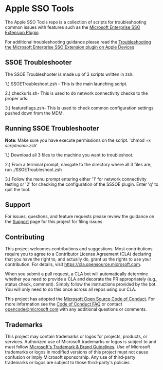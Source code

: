 # Apple SSO Tools

The Apple SSO Tools repo is a collection of scripts for troubleshooting common issues with features such as the [Microsoft Enterprise SSO Extension Plugin](https://learn.microsoft.com/en-us/mem/intune/configuration/use-enterprise-sso-plug-in-ios-ipados-macos?pivots=all). 

For additional troubleshooting guidance please read the [Troubleshooting the Microsoft Enterprise SSO Extension plugin on Apple Devices](https://learn.microsoft.com/en-us/azure/active-directory/devices/troubleshoot-mac-sso-extension-plugin)

## SSOE Troubleshooter

The SSOE Troubleshooter is made up of 3 scripts written in zsh.

1.) SSOETroubleshoot.zsh - This is the main launching script.

2.) checkurls.sh- This is used to do network connectivity checks to the proper urls.

3.) featureflags.zsh- This is used to check common configuration settings pushed down from the MDM.

## Running SSOE Troubleshooter

**Note:** Make sure you have execute permissions on the script. 'chmod +x *scriptname*.zsh'

1.) Download all 3 files to the machine you want to troubleshoot.

2.) From a terminal prompt, navigate to the directory where all 3 files are, run ./SSOETroubleshoot.zsh

3.) Follow the menu prompt entering either '1' for network connectivity testing or '2' for checking the configuration of the SSSOE plugin. Enter 'q' to quit the tool.

## Support
For issues, questions, and feature requests please review the guidance on the [Support](https://github.com/AzureAD/Apple-SSO-Tools/blob/main/SUPPORT.md) page for this project for filing issues.
## Contributing

This project welcomes contributions and suggestions.  Most contributions require you to agree to a
Contributor License Agreement (CLA) declaring that you have the right to, and actually do, grant us
the rights to use your contribution. For details, visit https://cla.opensource.microsoft.com.

When you submit a pull request, a CLA bot will automatically determine whether you need to provide
a CLA and decorate the PR appropriately (e.g., status check, comment). Simply follow the instructions
provided by the bot. You will only need to do this once across all repos using our CLA.

This project has adopted the [Microsoft Open Source Code of Conduct](https://opensource.microsoft.com/codeofconduct/).
For more information see the [Code of Conduct FAQ](https://opensource.microsoft.com/codeofconduct/faq/) or
contact [opencode@microsoft.com](mailto:opencode@microsoft.com) with any additional questions or comments.

## Trademarks

This project may contain trademarks or logos for projects, products, or services. Authorized use of Microsoft 
trademarks or logos is subject to and must follow 
[Microsoft's Trademark & Brand Guidelines](https://www.microsoft.com/en-us/legal/intellectualproperty/trademarks/usage/general).
Use of Microsoft trademarks or logos in modified versions of this project must not cause confusion or imply Microsoft sponsorship.
Any use of third-party trademarks or logos are subject to those third-party's policies.
